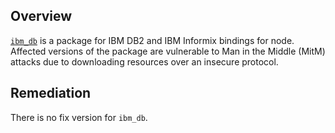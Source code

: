 ## Overview
[`ibm_db`](https://www.npmjs.com/package/ibm_db) is a package for IBM DB2 and IBM Informix bindings for node.
Affected versions of the package are vulnerable to Man in the Middle (MitM) attacks due to downloading resources over an insecure protocol.

## Remediation
There is no fix version for `ibm_db`.
